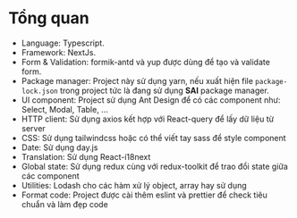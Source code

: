 # Tổng quan

- Language: Typescript.
- Framework: NextJs.
- Form & Validation: formik-antd và yup được dùng để tạo và validate form.
- Package manager: Project này sử dụng yarn, nếu xuất hiện file `package-lock.json` trong project tức là đang sử dụng **SAI** package manager.
- UI component: Project sử dụng Ant Design để có các component như: Select, Modal, Table, ...
- HTTP client: Sử dụng axios kết hợp với React-query để lấy dữ liệu từ server
- CSS: Sử dụng tailwindcss hoặc có thể viết tay sass để style component
- Date: Sử dụng day.js
- Translation: Sử dụng React-i18next
- Global state: Sử dụng redux cùng với redux-toolkit để trao đổi state giữa các component
- Utilities: Lodash cho các hàm xử lý object, array hay sử dụng
- Format code: Project được cài thêm eslint và prettier để check tiêu chuẩn và làm đẹp code
